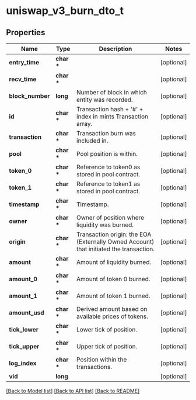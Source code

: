 # uniswap_v3_burn_dto_t

## Properties
Name | Type | Description | Notes
------------ | ------------- | ------------- | -------------
**entry_time** | **char \*** |  | [optional] 
**recv_time** | **char \*** |  | [optional] 
**block_number** | **long** | Number of block in which entity was recorded. | [optional] 
**id** | **char \*** | Transaction hash + &#39;#&#39; + index in mints Transaction array. | [optional] 
**transaction** | **char \*** | Transaction burn was included in. | [optional] 
**pool** | **char \*** | Pool position is within. | [optional] 
**token_0** | **char \*** | Reference to token0 as stored in pool contract. | [optional] 
**token_1** | **char \*** | Reference to token1 as stored in pool contract. | [optional] 
**timestamp** | **char \*** | Timestamp. | [optional] 
**owner** | **char \*** | Owner of position where liquidity was burned. | [optional] 
**origin** | **char \*** | Transaction origin: the EOA (Externally Owned Account) that initiated the transaction. | [optional] 
**amount** | **char \*** | Amount of liquidity burned. | [optional] 
**amount_0** | **char \*** | Amount of token 0 burned. | [optional] 
**amount_1** | **char \*** | Amount of token 1 burned. | [optional] 
**amount_usd** | **char \*** | Derived amount based on available prices of tokens. | [optional] 
**tick_lower** | **char \*** | Lower tick of position. | [optional] 
**tick_upper** | **char \*** | Upper tick of position. | [optional] 
**log_index** | **char \*** | Position within the transactions. | [optional] 
**vid** | **long** |  | [optional] 

[[Back to Model list]](../README.md#documentation-for-models) [[Back to API list]](../README.md#documentation-for-api-endpoints) [[Back to README]](../README.md)


